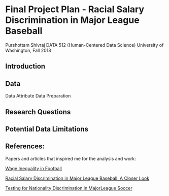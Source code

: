 
# Final Project Plan - Racial Salary Discrimination in Major League Baseball

Purshottam Shivraj
DATA 512 (Human-Centered Data Science)
University of Washington, Fall 2018
## Introduction

## Data
Data Attribute
Data Preparation

## Research Questions


## Potential Data Limitations

## References:
Papers and articles that inspired me for the analysis and work:

[Wage Inequality in Football](https://sites.duke.edu/wcwp/2018/05/03/wage-inequality-in-football/)

[Racial Salary Discrimination in Major League Baseball: A Closer Look](https://dataverse.harvard.edu/dataset.xhtml?persistentId=doi:10.7910/DVN/ZUMXXL)

[Testing for Nationality Discrimination in MajorLeague Soccer](http://scholarship.claremont.edu/cgi/viewcontent.cgi?article=2633&context=cmc_theses)
